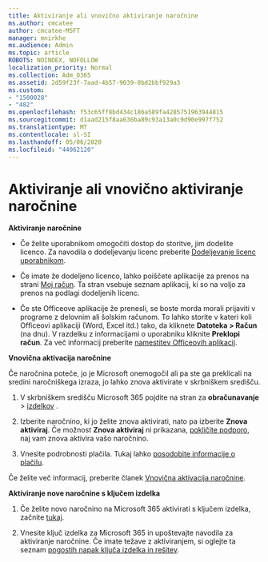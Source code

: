 ```yaml
---
title: Aktiviranje ali vnovično aktiviranje naročnine
ms.author: cmcatee
author: cmcatee-MSFT
manager: mnirkhe
ms.audience: Admin
ms.topic: article
ROBOTS: NOINDEX, NOFOLLOW
localization_priority: Normal
ms.collection: Adm_O365
ms.assetid: 2d59f23f-7aad-4b57-9039-0bd2bbf929a3
ms.custom:
- "1500028"
- "482"
ms.openlocfilehash: f53c65ff8bd434c186a589fa4285751963944815
ms.sourcegitcommit: d1aad215f8aa636ba89c93a13a0c9d90e997f752
ms.translationtype: MT
ms.contentlocale: sl-SI
ms.lasthandoff: 05/06/2020
ms.locfileid: "44062120"
---
```

# <a name="activate-or-reactivate-a-subscription"></a>Aktiviranje ali vnovično aktiviranje naročnine

**Aktiviranje naročnine**

- Če želite uporabnikom omogočiti dostop do storitve, jim dodelite licenco. Za navodila o dodeljevanju licenc preberite [Dodeljevanje licenc uporabnikom](https://docs.microsoft.com/microsoft-365/admin/manage/assign-licenses-to-users).

- Če imate že dodeljeno licenco, lahko poiščete aplikacije za prenos na strani [Moj račun](https://portal.office.com/account/#installs). Ta stran vsebuje seznam aplikacij, ki so na voljo za prenos na podlagi dodeljenih licenc.

- Če ste Officeove aplikacije že prenesli, se boste morda morali prijaviti v programe z delovnim ali šolskim računom. To lahko storite v kateri koli Officeovi aplikaciji (Word, Excel itd.) tako, da kliknete **Datoteka > Račun** (na dnu). V razdelku z informacijami o uporabniku kliknite **Preklopi račun**. Za več informacij preberite [namestitev Officeovih aplikacij](https://docs.microsoft.com/microsoft-365/admin/setup/install-applications).

**Vnovična aktivacija naročnine**

Če naročnina poteče, jo je Microsoft onemogočil ali pa ste ga preklicali na sredini naročniškega izraza, jo lahko znova aktivirate v skrbniškem središču.
  
1. V skrbniškem središču Microsoft 365 pojdite na stran za **obračunavanje** > [izdelkov](https://go.microsoft.com/fwlink/p/?linkid=842054) .

2. Izberite naročnino, ki jo želite znova aktivirati, nato pa izberite **Znova aktiviraj**. Če možnost **Znova aktiviraj** ni prikazana, [pokličite podporo](https://docs.microsoft.com/microsoft-365/admin/contact-support-for-business-products), naj vam znova aktivira vašo naročnino.

3. Vnesite podrobnosti plačila. Tukaj lahko [posodobite informacije o plačilu](https://docs.microsoft.com/microsoft-365/commerce/billing-and-payments/add-update-or-remove-credit-card-or-bank-account).

Če želite več informacij, preberite članek [Vnovična aktivacija naročnine](https://docs.microsoft.com/microsoft-365/commerce/subscriptions/reactivate-your-subscription).

**Aktiviranje nove naročnine s ključem izdelka**

1. Če želite novo naročnino na Microsoft 365 aktivirati s ključem izdelka, začnite [tukaj](https://support.office.com/article/where-to-enter-your-office-product-key-0a82e5ae-739e-4b92-a6f4-2ec780c185db).

2. Vnesite ključ izdelka za Microsoft 365 in upoštevajte navodila za aktiviranje naročnine. Če imate težave z aktiviranjem, si oglejte ta seznam [pogostih napak ključa izdelka in rešitev](https://docs.microsoft.com/microsoft-365/commerce/product-key-errors-and-solutions).

